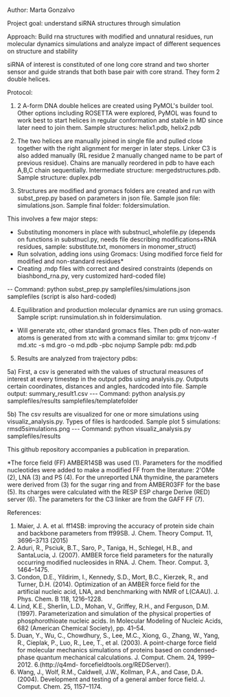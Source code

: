 Author: Marta Gonzalvo

Project goal: understand siRNA structures through simulation

Approach: Build rna structures with modified and unnatural residues, run molecular dynamics simulations and analyze impact of different sequences on structure and stability


siRNA of interest is constituted of one long core strand and two shorter sensor and guide strands that both base pair with core strand. They form 2 double helices.

Protocol:

1. 2 A-form DNA double helices are created using PyMOL's builder tool. Other options including ROSETTA were explored, PyMOL was found to work best to start helices in regular conformation and stable in MD since later need to join them. Sample structures: helix1.pdb, helix2.pdb

2. The two helices are manually joined in single file and pulled close together with the right alignment for merger in later steps. Linker C3 is also added manually (RL residue 2 manually changed name to be part of previous residue). Chains are manually reordered in pdb to have each A,B,C chain sequentially.  Intermediate structure: mergedstructures.pdb. Sample structure: duplex.pdb


3. Structures are modified and gromacs folders are created and run with subst_prep.py based on parameters in json file. Sample json file: simulations.json. Sample final folder: foldersimulation.

This involves a few major steps:

- Substituting monomers in place with substnucl_wholefile.py (depends on functions in substnucl.py, needs file describing modifications+RNA residues, sample: substitute.txt, monomers in monomer_struct)
- Run solvation, adding ions using Gromacs: Using modified force field for modified and non-standard residues*
- Creating .mdp files with correct and desired constraints (depends on biashbond_rna.py, very customized hard-coded file)

-- Command: python subst_prep.py samplefiles/simulations.json samplefiles (script is also hard-coded)

4. Equilibration and production molecular dynamics are run using gromacs. Sample script: runsimulation.sh in foldersimulation. 

- Will generate xtc, other standard gromacs files. Then pdb of non-water atoms is generated from xtc with a command similar to: 
    gmx trjconv -f md.xtc -s md.gro -o md.pdb -pbc nojump
    Sample pdb: md.pdb

5. Results are analyzed from trajectory pdbs:

5a) First, a csv is generated with the values of structural measures of interest at every timestep in the output pdbs using analysis.py. Outputs certain coordinates, distances and angles, hardcoded into file. Sample output: summary_result1.csv
--- Command: python analysis.py samplefiles/results samplefiles/templatefolder

5b) The csv results are visualized for one or more simulations using visualiz_analysis.py. Types of files is hardcoded. Sample plot 5 simulations: rmsd5simulations.png
--- Command: python visualiz_analysis.py samplefiles/results


This github repository accompanies a publication in preparation.



*The force field (FF) AMBER14SB was used (1). Parameters for the modified nucleotides were added to make a modified FF from the literature: 2'OMe (2), LNA (3) and PS (4). For the unreported LNA thymidine, the parameters were derived from (3) for the sugar ring and from AMBER03FF for the base (5). Its charges were calculated with the RESP ESP charge Derive (RED) server (6). The parameters for the C3 linker are from the GAFF FF (7). 

References:

1. Maier, J. A. et al. ff14SB: improving the accuracy of protein side chain and backbone parameters from ff99SB. J. Chem. Theory Comput. 11, 3696–3713 (2015) 
2. Aduri, R., Psciuk, B.T., Saro, P., Taniga, H., Schlegel, H.B., and SantaLucia, J. (2007). AMBER force field parameters for the naturally occurring modified nucleosides in RNA. J. Chem. Theor. Comput. 3, 1464–1475.
3. Condon, D.E., Yildirim, I., Kennedy, S.D., Mort, B.C., Kierzek, R., and Turner, D.H. (2014). Optimization of an AMBER force field for the artificial nucleic acid, LNA, and benchmarking with NMR of L(CAAU). J. Phys. Chem. B 118, 1216–1228.
4. Lind, K.E., Sherlin, L.D., Mohan, V., Griffey, R.H., and Ferguson, D.M. (1997). Parameterization and simulation of the physical properties of phosphorothioate nucleic acids. In Molecular Modeling of Nucleic Acids, 682 (American Chemical Society), pp. 41–54.
5. Duan, Y., Wu, C., Chowdhury, S., Lee, M.C., Xiong, G., Zhang, W., Yang, R., Cieplak, P., Luo, R., Lee, T., et al. (2003). A point-charge force field for molecular mechanics simulations of proteins based on condensed-phase quantum mechanical calculations. J. Comput. Chem. 24, 1999–2012.
6.(http://q4md- forcefieldtools.org/REDServer/).
7. Wang, J., Wolf, R.M., Caldwell, J.W., Kollman, P.A., and Case, D.A. (2004). Development and testing of a general amber force field. J. Comput. Chem. 25, 1157–1174.
